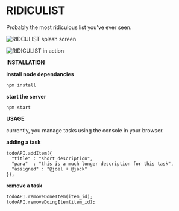 RIDICULIST
===========

Probably the most ridiculous list you've ever seen.

![RIDCULIST splash screen](https://cloud.githubusercontent.com/assets/5861451/6541815/834c6964-c4b2-11e4-9b06-cc968b2e09c6.png)

![RIDICULIST in action](https://cloud.githubusercontent.com/assets/5861451/6541814/833f9d60-c4b2-11e4-8aa2-50c7ce16100a.png)

**INSTALLATION**

**install node dependancies**

```npm install```
    
**start the server**

```npm start```
    

**USAGE**

currently, you manage tasks using the console in your browser.

**adding a task**
```
todoAPI.addItem({
  "title" : "short description",
  "para"  : "this is a much longer description for this task",
  "assigned" : "@joel + @jack"
});
```

**remove a task**
```
todoAPI.removeDoneItem(item_id);
todoAPI.removeDoingItem(item_id);
```
